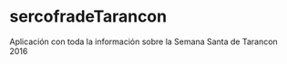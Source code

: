 sercofradeTarancon
==============

Aplicación con toda la información sobre la Semana Santa de Tarancon 2016